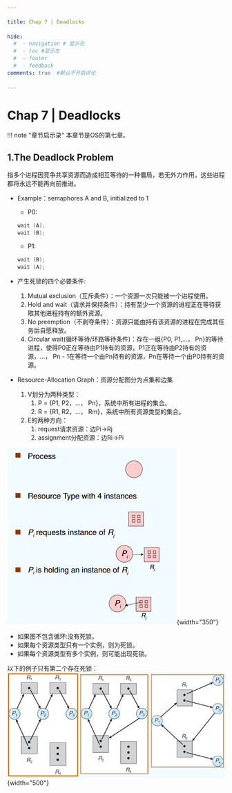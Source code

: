 ```yaml
---

title: Chap 7 | Deadlocks

hide:
  #  - navigation # 显示右
  #  - toc #显示左
  #  - footer
  #  - feedback  
comments: true  #默认不开启评论

---
```


<h1 id="欢迎">Chap 7 | Deadlocks</h1>

!!! note "章节启示录"
    <!-- === "Tab 1" -->
        <!-- Markdown **content**. -->
    <!-- === "Tab 2"
        More Markdown **content**. -->
    本章节是OS的第七章。

## 1.The Deadlock Problem
指多个进程因竞争共享资源而造成相互等待的一种僵局，若无外力作用，这些进程都将永远不能再向前推进。

* Example：semaphores A and B, initialized to 1
    * P0:   
    ```c++
    wait (A);
    wait (B);
    ```
    * P1:   
    ```c++
    wait (B);
    wait (A);
    ```

* 产生死锁的四个必要条件:
    1. Mutual exclusion（互斥条件）：一个资源一次只能被一个进程使用。
    2. Hold and wait（请求并保持条件）：持有至少一个资源的进程正在等待获取其他进程持有的额外资源。
    3. No preemption（不剥夺条件）：资源只能由持有该资源的进程在完成其任务后自愿释放。
    4. Circular wait(循环等待/环路等待条件)：存在一组{P0, P1,…， Pn}的等待进程，使得P0正在等待由P1持有的资源，P1正在等待由P2持有的资源，…， Pn - 1在等待一个由Pn持有的资源，Pn在等待一个由P0持有的资源。

* Resource-Allocation Graph：资源分配图分为点集和边集
    1. V划分为两种类型：
        1. P = {P1, P2，…， Pn}，系统中所有进程的集合。
        2. R = {R1, R2，…， Rm}，系统中所有资源类型的集合。
    2. E的两种方向：
       1. request请求资源：边Pi->Rj
       2. assignment分配资源：边Ri->Pi  

![](./img/49.png){width="350"}

* 如果图不包含循环:没有死锁。
* 如果每个资源类型只有一个实例，则为死锁。
* 如果每个资源类型有多个实例，则可能出现死锁。

以下的例子只有第二个存在死锁：    
![](./img/50.png){width="500"}